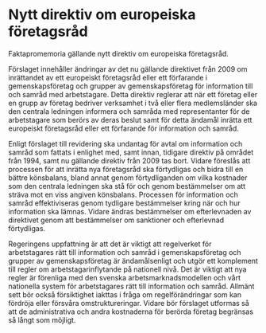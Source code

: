 # Nytt direktiv om europeiska företagsråd

Faktapromemoria gällande nytt direktiv om europeiska företagsråd.

Förslaget innehåller ändringar av det nu gällande direktivet från 2009 om inrättandet av ett europeiskt företagsråd eller ett förfarande i gemenskapsföretag och grupper av gemenskapsföretag för information till och samråd med arbetstagare. Detta direktiv reglerar att när ett företag eller en grupp av företag bedriver verksamhet i två eller flera medlemsländer ska den centrala ledningen informera och samråda med representanter för de arbetstagare som berörs av deras beslut samt för detta ändamål inrätta ett europeiskt företagsråd eller ett förfarande för information och samråd.

Enligt förslaget till revidering ska undantag för avtal om information och samråd som fattats i enlighet med, samt innan, tidigare direktiv på området från 1994, samt nu gällande direktiv från 2009 tas bort. Vidare föreslås att processen för att inrätta nya företagsråd ska förtydligas och bidra till en bättre könsbalans, bland annat genom förtydliganden om vilka kostnader som den centrala ledningen ska stå för och genom bestämmelser om att sträva mot en viss angiven könsbalans. Processen för information och samråd effektiviseras genom tydligare bestämmelser kring när och hur information ska lämnas. Vidare ändras bestämmelser om efterlevnaden av direktivet genom att bestämmelser om sanktioner och efterlevnad förtydligas.

Regeringens uppfattning är att det är viktigt att regelverket för arbetstagares rätt till information och samråd i gemenskapsföretag och grupper av gemenskapsföretag är ändamålsenligt och utgör ett komplement till regler om arbetstagarinflytande på nationell nivå. Det är viktigt att nya regler är förenliga med den svenska arbetsmarknadsmodellen och vårt nationella system för arbetstagares rätt till information och samråd. Allmänt sett bör också försiktighet iakttas i fråga om regelförändringar som kan fördröja eller försvåra omstruktureringar. Vidare bör förslaget utformas så att de administrativa och andra kostnaderna för berörda företag begränsas så långt som möjligt.
